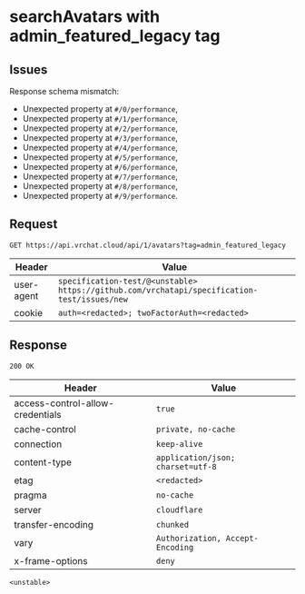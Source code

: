 # searchAvatars with admin_featured_legacy tag

## Issues
Response schema mismatch:
* Unexpected property at ``#/0/performance``,
* Unexpected property at ``#/1/performance``,
* Unexpected property at ``#/2/performance``,
* Unexpected property at ``#/3/performance``,
* Unexpected property at ``#/4/performance``,
* Unexpected property at ``#/5/performance``,
* Unexpected property at ``#/6/performance``,
* Unexpected property at ``#/7/performance``,
* Unexpected property at ``#/8/performance``,
* Unexpected property at ``#/9/performance``.
## Request
`GET https://api.vrchat.cloud/api/1/avatars?tag=admin_featured_legacy`

| Header | Value |
| ------ | ----- |
| user-agent | `specification-test/@<unstable> https://github.com/vrchatapi/specification-test/issues/new` |
| cookie | `auth=<redacted>; twoFactorAuth=<redacted>` |


## Response
`200 OK`

| Header | Value |
| ------ | ----- |
| access-control-allow-credentials | `true` |
| cache-control | `private, no-cache` |
| connection | `keep-alive` |
| content-type | `application/json; charset=utf-8` |
| etag | `<redacted>` |
| pragma | `no-cache` |
| server | `cloudflare` |
| transfer-encoding | `chunked` |
| vary | `Authorization, Accept-Encoding` |
| x-frame-options | `deny` |

```jsonc
<unstable>
```
